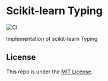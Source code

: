 # Scikit-learn Typing

![CI](https://github.com/thomasjpfan/sk_typing/workflows/CI/badge.svg)

Implementation of scikit-learn Typing

## License

This repo is under the [MIT License](LICENSE).

